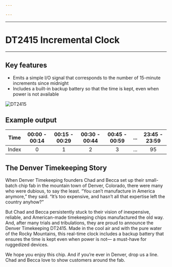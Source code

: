 ```yaml
---

---
```


----

# DT2415 Incremental Clock

----

<WideSubtitleBlock>

## Key features
</WideSubtitleBlock>

- Emits a simple I/O signal that corresponds to the number of 15-minute increments since midnight
- Includes a built-in backup battery so that the time is kept, even when power is not available

<ImgContainer>

<img src="/images/27.webp" alt="DT2415" />
</ImgContainer>

<WideSubtitleBlock>

## Example output
</WideSubtitleBlock>

| Time  | 00:00 - 00:14 | 00:15 - 00:29 | 00:30 - 00:44 | 00:45 - 00:59 | ... | 23:45 - 23:59 |
|:-----:|:-------------:|:-------------:|:-------------:|:-------------:|:---:|:-------------:|
| Index |       0       |       1       |       2       |       3       | ... |      95       |

<WideSubtitleBlock>

## The Denver Timekeeping Story
</WideSubtitleBlock>

When Denver Timekeeping founders Chad and Becca set up their small-batch chip fab in the mountain town of Denver, Colorado, there were many who were dubious, to say the least. “You can’t manufacture in America anymore,” they said. “It’s too expensive, and hasn’t all that expertise left the country anyhow?”

But Chad and Becca persistently stuck to their vision of inexpensive, reliable, and American-made timekeeping chips manufactured the old way. And, after many trials and tribulations, they are proud to announce the Denver Timekeeping DT2415. Made in the cool air and with the pure water of the Rocky Mountains, this real-time clock includes a backup battery that ensures the time is kept even when power is not— a must-have for ruggedized devices. 

We hope you enjoy this chip. And if you’re ever in Denver, drop us a line. Chad and Becca love to show customers around the fab.